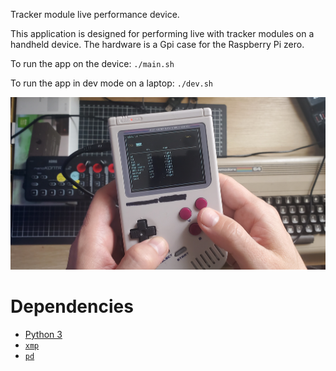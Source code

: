 Tracker module live performance device.

This application is designed for performing live with tracker modules on a handheld device.
The hardware is a Gpi case for the Raspberry Pi zero.

To run the app on the device: `./main.sh`

To run the app in dev mode on a laptop: `./dev.sh`

![Photograph of modbay running on hardware](./modbay.png)

# Dependencies

 * [Python 3](https://python.org)
 * [`xmp`](https://github.com/libxmp/libxmp)
 * [`pd`](https://puredata.info/)
